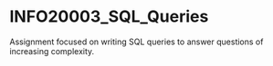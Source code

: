 # INFO20003_SQL_Queries
Assignment focused on writing SQL queries to answer questions of increasing complexity. 
